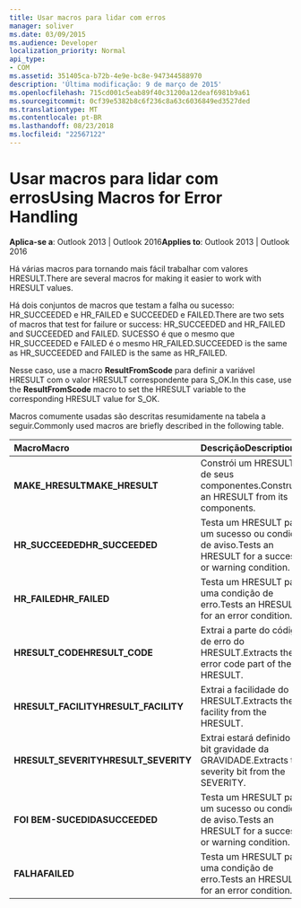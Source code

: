 ```yaml
---
title: Usar macros para lidar com erros
manager: soliver
ms.date: 03/09/2015
ms.audience: Developer
localization_priority: Normal
api_type:
- COM
ms.assetid: 351405ca-b72b-4e9e-bc8e-947344588970
description: 'Última modificação: 9 de março de 2015'
ms.openlocfilehash: 715cd001c5eab89f40c31200a12deaf6981b9a61
ms.sourcegitcommit: 0cf39e5382b8c6f236c8a63c6036849ed3527ded
ms.translationtype: MT
ms.contentlocale: pt-BR
ms.lasthandoff: 08/23/2018
ms.locfileid: "22567122"
---
```

# <a name="using-macros-for-error-handling"></a><span data-ttu-id="06d51-103">Usar macros para lidar com erros</span><span class="sxs-lookup"><span data-stu-id="06d51-103">Using Macros for Error Handling</span></span>

  
  
<span data-ttu-id="06d51-104">**Aplica-se a**: Outlook 2013 | Outlook 2016</span><span class="sxs-lookup"><span data-stu-id="06d51-104">**Applies to**: Outlook 2013 | Outlook 2016</span></span> 
  
<span data-ttu-id="06d51-105">Há várias macros para tornando mais fácil trabalhar com valores HRESULT.</span><span class="sxs-lookup"><span data-stu-id="06d51-105">There are several macros for making it easier to work with HRESULT values.</span></span>
  
<span data-ttu-id="06d51-106">Há dois conjuntos de macros que testam a falha ou sucesso: HR_SUCCEEDED e HR_FAILED e SUCCEEDED e FAILED.</span><span class="sxs-lookup"><span data-stu-id="06d51-106">There are two sets of macros that test for failure or success: HR_SUCCEEDED and HR_FAILED and SUCCEEDED and FAILED.</span></span> <span data-ttu-id="06d51-107">SUCESSO é que o mesmo que HR_SUCCEEDED e FAILED é o mesmo HR_FAILED.</span><span class="sxs-lookup"><span data-stu-id="06d51-107">SUCCEEDED is the same as HR_SUCCEEDED and FAILED is the same as HR_FAILED.</span></span>
  
<span data-ttu-id="06d51-108">Nesse caso, use a macro **ResultFromScode** para definir a variável HRESULT com o valor HRESULT correspondente para S_OK.</span><span class="sxs-lookup"><span data-stu-id="06d51-108">In this case, use the **ResultFromScode** macro to set the HRESULT variable to the corresponding HRESULT value for S_OK.</span></span> 
  
<span data-ttu-id="06d51-109">Macros comumente usadas são descritas resumidamente na tabela a seguir.</span><span class="sxs-lookup"><span data-stu-id="06d51-109">Commonly used macros are briefly described in the following table.</span></span>
  
|<span data-ttu-id="06d51-110">**Macro**</span><span class="sxs-lookup"><span data-stu-id="06d51-110">**Macro**</span></span>|<span data-ttu-id="06d51-111">**Descrição**</span><span class="sxs-lookup"><span data-stu-id="06d51-111">**Description**</span></span>|
|:-----|:-----|
|<span data-ttu-id="06d51-112">**MAKE_HRESULT**</span><span class="sxs-lookup"><span data-stu-id="06d51-112">**MAKE_HRESULT**</span></span> <br/> |<span data-ttu-id="06d51-113">Constrói um HRESULT de seus componentes.</span><span class="sxs-lookup"><span data-stu-id="06d51-113">Constructs an HRESULT from its components.</span></span>  <br/> |
|<span data-ttu-id="06d51-114">**HR_SUCCEEDED**</span><span class="sxs-lookup"><span data-stu-id="06d51-114">**HR_SUCCEEDED**</span></span> <br/> |<span data-ttu-id="06d51-115">Testa um HRESULT para um sucesso ou condição de aviso.</span><span class="sxs-lookup"><span data-stu-id="06d51-115">Tests an HRESULT for a success or warning condition.</span></span>  <br/> |
|<span data-ttu-id="06d51-116">**HR_FAILED**</span><span class="sxs-lookup"><span data-stu-id="06d51-116">**HR_FAILED**</span></span> <br/> |<span data-ttu-id="06d51-117">Testa um HRESULT para uma condição de erro.</span><span class="sxs-lookup"><span data-stu-id="06d51-117">Tests an HRESULT for an error condition.</span></span>  <br/> |
|<span data-ttu-id="06d51-118">**HRESULT_CODE**</span><span class="sxs-lookup"><span data-stu-id="06d51-118">**HRESULT_CODE**</span></span> <br/> |<span data-ttu-id="06d51-119">Extrai a parte do código de erro do HRESULT.</span><span class="sxs-lookup"><span data-stu-id="06d51-119">Extracts the error code part of the HRESULT.</span></span>  <br/> |
|<span data-ttu-id="06d51-120">**HRESULT_FACILITY**</span><span class="sxs-lookup"><span data-stu-id="06d51-120">**HRESULT_FACILITY**</span></span> <br/> |<span data-ttu-id="06d51-121">Extrai a facilidade do HRESULT.</span><span class="sxs-lookup"><span data-stu-id="06d51-121">Extracts the facility from the HRESULT.</span></span>  <br/> |
|<span data-ttu-id="06d51-122">**HRESULT_SEVERITY**</span><span class="sxs-lookup"><span data-stu-id="06d51-122">**HRESULT_SEVERITY**</span></span> <br/> |<span data-ttu-id="06d51-123">Extrai estará definido o bit gravidade da GRAVIDADE.</span><span class="sxs-lookup"><span data-stu-id="06d51-123">Extracts the severity bit from the SEVERITY.</span></span>  <br/> |
|<span data-ttu-id="06d51-124">**FOI BEM-SUCEDIDA**</span><span class="sxs-lookup"><span data-stu-id="06d51-124">**SUCCEEDED**</span></span> <br/> |<span data-ttu-id="06d51-125">Testa um HRESULT para um sucesso ou condição de aviso.</span><span class="sxs-lookup"><span data-stu-id="06d51-125">Tests an HRESULT for a success or warning condition.</span></span>  <br/> |
|<span data-ttu-id="06d51-126">**FALHA**</span><span class="sxs-lookup"><span data-stu-id="06d51-126">**FAILED**</span></span> <br/> |<span data-ttu-id="06d51-127">Testa um HRESULT para uma condição de erro.</span><span class="sxs-lookup"><span data-stu-id="06d51-127">Tests an HRESULT for an error condition.</span></span>  <br/> |
   

